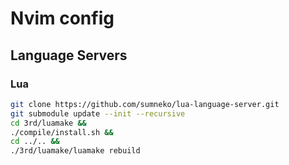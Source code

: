 # Nvim config

## Language Servers

### Lua

```bash
git clone https://github.com/sumneko/lua-language-server.git
git submodule update --init --recursive
cd 3rd/luamake &&
./compile/install.sh &&
cd ../.. &&
./3rd/luamake/luamake rebuild
```
